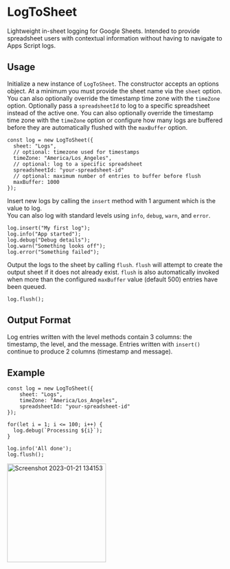 # LogToSheet
Lightweight in-sheet logging for Google Sheets. Intended to provide spreadsheet users with contextual information without having to navigate to Apps Script logs.

## Usage
Initialize a new instance of `LogToSheet`. The constructor accepts an options object. At a minimum you must provide the sheet name via the `sheet` option.
You can also optionally override the timestamp time zone with the `timeZone` option.
Optionally pass a `spreadsheetId` to log to a specific spreadsheet instead of the active one.
You can also optionally override the timestamp time zone with the `timeZone` option or configure how many logs are buffered before they are automatically flushed with the `maxBuffer` option.
```
const log = new LogToSheet({
  sheet: "Logs",
  // optional: timezone used for timestamps
  timeZone: "America/Los_Angeles",
  // optional: log to a specific spreadsheet
  spreadsheetId: "your-spreadsheet-id"
  // optional: maximum number of entries to buffer before flush
  maxBuffer: 1000
});
```
Insert new logs by calling the  ```insert``` method with 1 argument which is the value to log.  
You can also log with standard levels using `info`, `debug`, `warn`, and `error`.
```
log.insert("My first log");
log.info("App started");
log.debug("Debug details");
log.warn("Something looks off");
log.error("Something failed");
```
Output the logs to the sheet by calling `flush`. `flush` will attempt to create
the output sheet if it does not already exist. `flush` is also automatically
invoked when more than the configured `maxBuffer` value (default 500) entries have been queued.
```
log.flush();
```
## Output Format
Log entries written with the level methods contain 3 columns: the timestamp, the level, and the message. Entries written with `insert()` continue to produce 2 columns (timestamp and message).
## Example
```
const log = new LogToSheet({
    sheet: "Logs",
    timeZone: "America/Los_Angeles",
    spreadsheetId: "your-spreadsheet-id"
});

for(let i = 1; i <= 100; i++) {
  log.debug(`Processing ${i}`);
}

log.info('All done');
log.flush();
```
<img width="230" alt="Screenshot 2023-01-21 134153" src="https://user-images.githubusercontent.com/49938659/213867317-d355350c-ea0e-4b2f-94bc-1e7ae6a32dc7.png">

